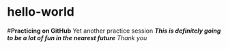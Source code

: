 # hello-world
#**Practicing on GitHub** 
 Yet another practice session
***This is definitely going to be a lot of fun in the nearest future***
*Thank you*
